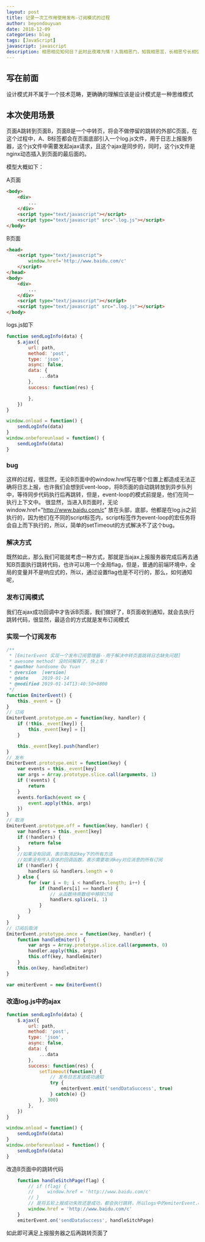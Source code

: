 ```yaml
---
layout: post
title: 记录一次工作用使用发布-订阅模式的过程
author: beyondouyuan
date: 2018-12-09
categories: blog
tags: [JavaScript]
javascript: javascript
description: 相思相见知何日？此时此夜难为情！入我相思门，知我相思苦，长相思兮长相忆，短相思兮无穷极，早知如此绊人心，何如当初莫相识。
---
```


## 写在前面

设计模式并不属于一个技术范畴，更确确的理解应该是设计模式是一种思维模式

## 本次使用场景

页面A跳转到页面B，页面B是一个中转页，将会不做停留的跳转的外部C页面，在这个过程中，A、B标签都会在页面底部引入一个log.js文件，用于日志上报服务器，这个js文件中需要发起ajax请求，且这个ajax是同步的，同时，这个js文件是nginx动态插入到页面的最后面的。

模型大概如下：

A页面

```html
<body>
    <div>
        ...
    </div>
    <script type="text/javascript"></script>
    <script type="text/javascript" src=".log.js"></script>
</body>
```

B页面

```html
<head>
    <script type="text/javascript">
        window.href='http://www.baidu.com/c'
    </script>
</head>
<body>
    <div>
        ...
    </div>
    <script type="text/javascript"></script>
    <script type="text/javascript" src=".log.js"></script>
</body>
```

logs.js如下

```javascript
function sendLogInfo(data) {
    $.ajax({
        url: path,
        method: 'post',
        type: 'json',
        async: false,
        data: {
            ...data
        },
        success: function(res) {

        },
    })
} 

window.onload = function() {
    sendLogInfo(data)
}
window.onbeforeunload = function() {
    sendLogInfo(data)
}
```

### bug

这样的过程，很显然，无论B页面中的window.href写在哪个位置上都造成无法正确将日志上报，也许我们会想到Event-loop，将B页面的自动跳转放到异步队列中，等待同步代码执行后再跳转，但是，event-loop的模式前提是，他们在同一执行上下文中。
很显然，当进入B页面时，无论window.href="http://www.baidu.com/c" 放在头部，底部，他都是在log.js之前执行的，因为他们在不同的script标签内，script标签作为event-loop的宏任务将会自上而下执行的，所以，简单的setTimeout的方式解决不了这个bug。


### 解决方式

既然如此，那么我们可能就考虑一种方式，那就是当ajax上报服务器完成后再去通知B页面执行跳转代码，也许可以用一个全局flag，但是，普通的前端环境中，全局的变量并不是响应式的，所以，通过设置flag也是不可行的，那么，如何通知呢，

### 发布订阅模式

我们在ajax成功回调中才告诉B页面，我们做好了，B页面收到通知，就会去执行跳转代码，很显然，最适合的方式就是发布订阅模式


### 实现一个订阅发布

```javascript
/**
 * [EmiterEvent 实现一个发布订阅管理器--用于解决中转页面跳转日志缺失问题]
 * awesome method! 没时间解释了，快上车！
 * @author handsome Ou Yuan
 * @version  [version]
 * @date     2019-01-14
 * @modified 2019-01-14T13:40:50+0800
 */
function EmiterEvent() {
    this._event = {}
}
// 订阅
EmiterEvent.prototype.on = function(key, handler) {
    if (!this._event[key]) {
        this._event[key] = []
    }

    this._event[key].push(handler)
}
// 发布
EmiterEvent.prototype.emit = function(key) {
    var events = this._event[key]
    var args = Array.prototype.slice.call(arguments, 1)
    if (!events) {
        return
    }
    events.forEach(event => {
        event.apply(this, args)
    })
}
// 取消
EmiterEvent.prototype.off = function(key, handler) {
    var handlers = this._event[key]
    if (!handlers) {
        return false
    }
    //如果没有回调，表示取消此key下的所有方法
    //如果没有传入具体的回调函数，表示需要取消key对应消息的所有订阅
    if (!handler) {
        handlers && handlers.length = 0
    } else {
        for (var i = 0; i < handlers.length; i++) {
            if (handlers[i] == handler) {
                // 从函数待用数组中移除订阅
                handlers.splice(i, 1)
            }
        }
    }
}
// 订阅后取消
EmiterEvent.prototype.once = function(key, handler) {
    function handleEmiter() {
        var args = Array.prototype.slice.call(arguments, 0)
        handler.apply(this, args)
        this.off(key, handleEmiter)
    }
    this.on(key, handleEmiter)
}

var emiterEvent = new EmiterEvent()
```

### 改造log.js中的ajax

```javascript
function sendLogInfo(data) {
    $.ajax({
        url: path,
        method: 'post',
        type: 'json',
        async: false,
        data: {
            ...data
        },
        success: function(res) {
            setTimeout(function() {
                // 发布日志发送成功通知
                try {
                    emiterEvent.emit('sendDataSuccess', true)
                } catch(e) {}        
            }, 300)
        },
    })
} 

window.onload = function() {
    sendLogInfo(data)
}
window.onbeforeunload = function() {
    sendLogInfo(data)
}
```

改造B页面中的跳转代码

```javascript
    function handleSitchPage(flag) {
        // if (flag) {
        //     window.href = 'http://www.baidu.com/c'
        // }
        // 是将五轮上报成功失败还是成功，都会执行跳转，所以logs中的emiterEvent.emit('sendDataSuccess', true)应该放在complete中更适合
        window.href = 'http://www.baidu.com/c'
    }
    emiterEvent.on('sendDataSuccess', handleSitchPage)
```

如此即可满足上报服务器之后再跳转页面了

